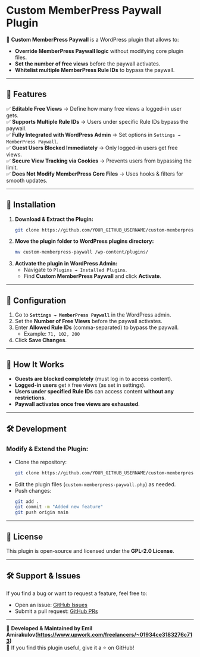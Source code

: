 # Custom MemberPress Paywall Plugin

🚀 **Custom MemberPress Paywall** is a WordPress plugin that allows to:

- **Override MemberPress Paywall logic** without modifying core plugin files.
- **Set the number of free views** before the paywall activates.
- **Whitelist multiple MemberPress Rule IDs** to bypass the paywall.

---

## 📌 Features
✅ **Editable Free Views** → Define how many free views a logged-in user gets.  
✅ **Supports Multiple Rule IDs** → Users under specific Rule IDs bypass the paywall.  
✅ **Fully Integrated with WordPress Admin** → Set options in `Settings → MemberPress Paywall`.  
✅ **Guest Users Blocked Immediately** → Only logged-in users get free views.  
✅ **Secure View Tracking via Cookies** → Prevents users from bypassing the limit.  
✅ **Does Not Modify MemberPress Core Files** → Uses hooks & filters for smooth updates.

---

## 🚀 Installation

1. **Download & Extract the Plugin:**
   ```sh
   git clone https://github.com/YOUR_GITHUB_USERNAME/custom-memberpress-paywall.git
   ```
2. **Move the plugin folder to WordPress plugins directory:**
   ```sh
   mv custom-memberpress-paywall /wp-content/plugins/
   ```
3. **Activate the plugin in WordPress Admin:**
   - Navigate to `Plugins → Installed Plugins`.
   - Find **Custom MemberPress Paywall** and click **Activate**.

---

## 🔧 Configuration

1. Go to **`Settings → MemberPress Paywall`** in the WordPress admin.
2. Set the **Number of Free Views** before the paywall activates.
3. Enter **Allowed Rule IDs** (comma-separated) to bypass the paywall.
   - Example: `71, 102, 200`
4. Click **Save Changes**.

---

## 📌 How It Works
- **Guests are blocked completely** (must log in to access content).
- **Logged-in users** get `X` free views (as set in settings).
- **Users under specified Rule IDs** can access content **without any restrictions**.
- **Paywall activates once free views are exhausted**.

---

## 🛠️ Development

### Modify & Extend the Plugin:
- Clone the repository:
  ```sh
  git clone https://github.com/YOUR_GITHUB_USERNAME/custom-memberpress-paywall.git
  ```
- Edit the plugin files (`custom-memberpress-paywall.php`) as needed.
- Push changes:
  ```sh
  git add .
  git commit -m "Added new feature"
  git push origin main
  ```

---

## 📜 License
This plugin is open-source and licensed under the **GPL-2.0 License**.

---

## 🛠 Support & Issues
If you find a bug or want to request a feature, feel free to:
- Open an issue: [GitHub Issues](https://github.com/eamirakulov/custom-memberpress-paywall/issues)
- Submit a pull request: [GitHub PRs](https://github.com/eamirakulov/custom-memberpress-paywall/pulls)

---

🚀 **Developed & Maintained by Emil Amirakulov(https://www.upwork.com/freelancers/~01934ce3183276c713)**  
🌟 If you find this plugin useful, give it a ⭐ on GitHub!  
